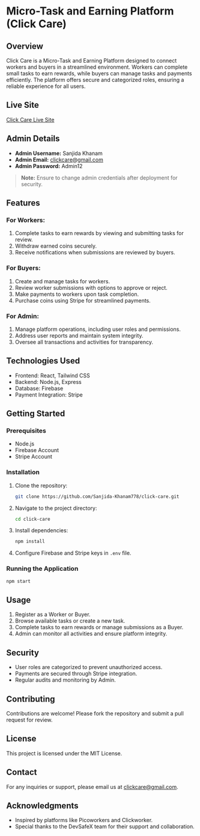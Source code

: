 # Micro-Task and Earning Platform (Click Care)

## Overview
Click Care is a Micro-Task and Earning Platform designed to connect workers and buyers in a streamlined environment. Workers can complete small tasks to earn rewards, while buyers can manage tasks and payments efficiently. The platform offers secure and categorized roles, ensuring a reliable experience for all users.

## Live Site
[Click Care Live Site](https://click-cash-9fbe3.web.app)

## Admin Details
- **Admin Username:** Sanjida Khanam
- **Admin Email:** clickcare@gmail.com
- **Admin Password:** Admin12

> **Note:** Ensure to change admin credentials after deployment for security.

## Features
### For Workers:
1. Complete tasks to earn rewards by viewing and submitting tasks for review.
2. Withdraw earned coins securely.
3. Receive notifications when submissions are reviewed by buyers.

### For Buyers:
1. Create and manage tasks for workers.
2. Review worker submissions with options to approve or reject.
3. Make payments to workers upon task completion.
4. Purchase coins using Stripe for streamlined payments.

### For Admin:
1. Manage platform operations, including user roles and permissions.
2. Address user reports and maintain system integrity.
3. Oversee all transactions and activities for transparency.

## Technologies Used
- Frontend: React, Tailwind CSS
- Backend: Node.js, Express
- Database: Firebase
- Payment Integration: Stripe

## Getting Started
### Prerequisites
- Node.js
- Firebase Account
- Stripe Account

### Installation
1. Clone the repository:
   ```bash
   git clone https://github.com/Sanjida-Khanam778/click-care.git
   ```
2. Navigate to the project directory:
   ```bash
   cd click-care
   ```
3. Install dependencies:
   ```bash
   npm install
   ```
4. Configure Firebase and Stripe keys in `.env` file.

### Running the Application
```bash
npm start
```

## Usage
1. Register as a Worker or Buyer.
2. Browse available tasks or create a new task.
3. Complete tasks to earn rewards or manage submissions as a Buyer.
4. Admin can monitor all activities and ensure platform integrity.

## Security
- User roles are categorized to prevent unauthorized access.
- Payments are secured through Stripe integration.
- Regular audits and monitoring by Admin.

## Contributing
Contributions are welcome! Please fork the repository and submit a pull request for review.

## License
This project is licensed under the MIT License.

## Contact
For any inquiries or support, please email us at [clickcare@gmail.com](mailto:clickcare@gmail.com).

## Acknowledgments
- Inspired by platforms like Picoworkers and Clickworker.
- Special thanks to the DevSafeX team for their support and collaboration.


